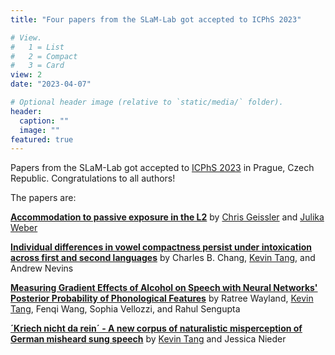 ```yaml
---
title: "Four papers from the SLaM-Lab got accepted to ICPhS 2023"

# View.
#   1 = List
#   2 = Compact
#   3 = Card
view: 2
date: "2023-04-07"

# Optional header image (relative to `static/media/` folder).
header:
  caption: ""
  image: ""
featured: true
---
```


Papers from the SLaM-Lab got accepted to [ICPhS 2023](https://www.icphs2023.org/) in Prague, Czech Republic. Congratulations to all authors!

The papers are:

[**Accommodation to passive exposure in the L2**](https://slam.phil.hhu.de/publication/geissler-2023-passive-exposure-l2/) by [Chris Geissler](https://slam.phil.hhu.de/authors/chris/) and [Julika Weber](https://slam.phil.hhu.de/authors/julika/)

[**Individual differences in vowel compactness persist under intoxication across first and second languages**](https://slam.phil.hhu.de/publication/chang-2023-individual-differences/) by Charles B. Chang, [Kevin Tang](https://slam.phil.hhu.de/authors/kevin/), and Andrew Nevins

[**Measuring Gradient Effects of Alcohol on Speech with Neural Networks' Posterior Probability of Phonological Features**](https://slam.phil.hhu.de/publication/tang-2023-gradient-effects-of-alcohol/) by Ratree Wayland, [Kevin Tang](https://slam.phil.hhu.de/authors/kevin/), Fenqi Wang, Sophia Vellozzi, and Rahul Sengupta

[**´Kriech nicht da rein´ - A new corpus of naturalistic misperception of German misheard sung speech**](https://slam.phil.hhu.de/publication/tang-2023-misperceptions-lyrics/) by [Kevin Tang](https://slam.phil.hhu.de/authors/kevin/) and Jessica Nieder

